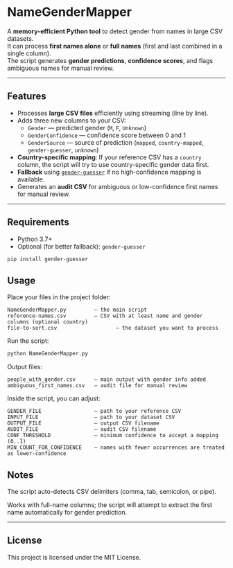 # NameGenderMapper

A **memory-efficient Python tool** to detect gender from names in large CSV datasets.  
It can process **first names alone** or **full names** (first and last combined in a single column).  
The script generates **gender predictions**, **confidence scores**, and flags ambiguous names for manual review. 

---

## Features

- Processes **large CSV files** efficiently using streaming (line by line).
- Adds three new columns to your CSV:
    - `Gender` — predicted gender (`M`, `F`, `Unknown`)
    - `GenderConfidence` — confidence score between 0 and 1
    - `GenderSource` — source of prediction (`mapped`, `country-mapped`, `gender-guesser`, `unknown`)
- **Country-specific mapping**: If your reference CSV has a `country` column, the script will try to use country-specific gender data first.
- **Fallback** using [`gender-guesser`](https://pypi.org/project/gender-guesser/) if no high-confidence mapping is available.
- Generates an **audit CSV** for ambiguous or low-confidence first names for manual review.

---

## Requirements

- Python 3.7+
- Optional (for better fallback): `gender-guesser`

```bash
pip install gender-guesser

```

## Usage

Place your files in the project folder:

```text
NameGenderMapper.py         — the main script
reference-names.csv         — CSV with at least name and gender columns (optional country)
file-to-sort.csv                   — the dataset you want to process
```


Run the script:

```bash
python NameGenderMapper.py
````

Output files:

```text
people_with_gender.csv      — main output with gender info added
ambiguous_first_names.csv   — audit file for manual review
```

Inside the script, you can adjust:

```text
GENDER_FILE                 — path to your reference CSV
INPUT_FILE                  — path to your dataset CSV
OUTPUT_FILE                 — output CSV filename
AUDIT_FILE                  — audit CSV filename
CONF_THRESHOLD              — minimum confidence to accept a mapping (0..1)
MIN_COUNT_FOR_CONFIDENCE    — names with fewer occurrences are treated as lower-confidence
```

## Notes

The script auto-detects CSV delimiters (comma, tab, semicolon, or pipe).

Works with full-name columns; the script will attempt to extract the first name automatically for gender prediction.

---

## License

This project is licensed under the MIT License.
